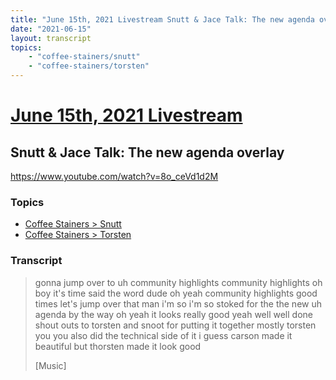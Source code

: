 ```yaml
---
title: "June 15th, 2021 Livestream Snutt & Jace Talk: The new agenda overlay"
date: "2021-06-15"
layout: transcript
topics:
    - "coffee-stainers/snutt"
    - "coffee-stainers/torsten"
---
```

# [June 15th, 2021 Livestream](../2021-06-15.md)
## Snutt & Jace Talk: The new agenda overlay
https://www.youtube.com/watch?v=8o_ceVd1d2M

### Topics
* [Coffee Stainers > Snutt](../topics/coffee-stainers/snutt.md)
* [Coffee Stainers > Torsten](../topics/coffee-stainers/torsten.md)

### Transcript

> gonna jump over to uh community highlights community highlights oh boy it's time said the word dude oh yeah community highlights good times let's jump over that man i'm so i'm so stoked for the the new uh agenda by the way oh yeah it looks really good yeah well well done shout outs to torsten and snoot for putting it together mostly torsten you you also did the technical side of it i guess carson made it beautiful but thorsten made it look good
>
> [Music]
